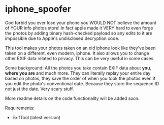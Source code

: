 # iphone_spoofer
God forbid you ever lose your phone you WOULD NOT believe the amount of YOUR info photos store!
In fact apple made it VERY hard to even forge the photos by adding binary hash-checked payload so any edits to it are impossible due to Apple's undisclosed decryption code.

This tool makes your photos taken on an old iphone look like they've been taken on a different, even modern, iphone. It also allows you to change other EXIF data related to privacy. This can be very useful in some cases.

Some background:
All the photos you take contain EXIF data about **you**, **where you are** and much more. They can literally replay your entire day based on photos, they save the order of when you took the photos even if you edit the photo's conventional date. Because they store the sequence ID not just the date. Very scary stuff.

More readme details on the code functionality will be added soon.


Requirements:
- ExifTool (latest version)
